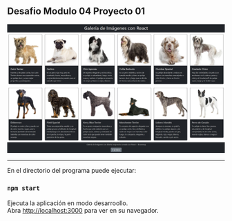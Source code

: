 ## Desafio Modulo 04 Proyecto 01


![Screenshot](https://github.com/mdcabezas/desafio_mod04_01/blob/master/public/screenshot.jpg)

***

En el directorio del programa puede ejecutar:

### `npm start`

Ejecuta la aplicación en modo desarroollo.\
Abra [http://localhost:3000](http://localhost:3000) para ver en su navegador.
